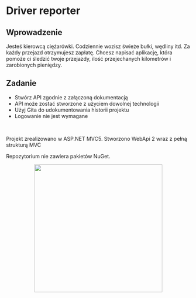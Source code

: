 <h1>Driver reporter</h1>

<h2>Wprowadzenie</h2>
Jesteś kierowcą ciężarówki. Codziennie wozisz świeże bułki, wędliny itd. Za każdy przejazd otrzymujesz zapłatę. Chcesz napisać aplikację, która pomoże ci śledzić twoje przejazdy, ilość przejechanych kilometrów i zarobionych pieniędzy.

<h2>Zadanie</h2>
<ul>
  <li>Stwórz API zgodnie z załączoną dokumentacją</li>
  <li>API może zostać stworzone z użyciem dowolnej technologii</li>
  <li>Użyj Gita do udokumentowania historii projektu</li>
  <li>Logowanie nie jest wymagane</li>
</ul>

<br/>

<p>Projekt zrealizowano w ASP.NET MVC5. Stworzono WebApi 2 wraz z pełną strukturą MVC</p>
<p>Repozytorium nie zawiera pakietów NuGet.</p>

<p align="center">
  <img src="DriverReporter/BulkiAPI/ss/1.PNG" width="350"/>
</p>
